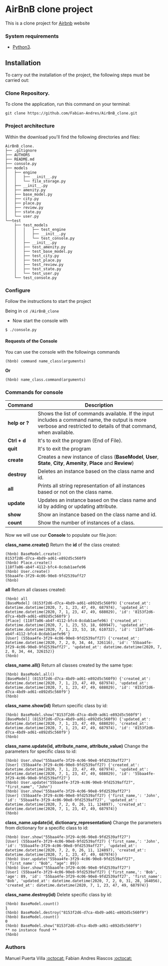 # AirBnB clone project

This is a clone project for [Airbnb](https://www.airbnb.com/ "Airbnb") website 

### System requirements

-  [Python3](https://www.python.org/downloads/ "Python3").


## Installation

To carry out the installation of the project, the following steps must be carried out:

### Clone Repository.

To clone the application, run this command on your terminal:

    git clone https://github.com/Fabian-Andres/AirBnB_clone.git

### Project architecture
Within the download you'll find the following directories and files:
```
AirBnB_clone.
├── .gitignore
├── AUTHORS
├── README.md
├── console.py
├── models
│   ├── engine
│   │   ├── __init__.py
│   │   └── file_storage.py
│   ├── __init__.py
│   ├── amenity.py
│   ├── base_model.py
│   ├── city.py
│   ├── place.py
│   ├── review.py
│   ├── state.py
│   └── user.py
└──test
    ├── test_models
    │   │   ├── test_engine
    │   │   ├── __init__.py
    │   │   └── test_console.py
    │   ├── __init__.py
    │   ├── test_amenity.py
    │   ├── test_base_model.py
    │   ├── test_city.py
    │   ├── test_place.py
    │   ├── test_review.py
    │   ├── test_state.py
    │   └── test_user.py
    └── test_console.py
```

### Configure
Follow the instructions to start the project

Being in  `cd /AirBnB_clone`

- Now start the console with

```
$ ./console.py
```


#### Requests of the Console

You can use the console with the followings commands
```
(hbnb) command name_class(arguments)
```
**Or**
```
(hbnb) name_class.command(arguments)
```
### Commands for console
| Command  | Description |
| ------------- | ------------- |
| **help or ?** | Shows the list of commands available. If the input includes a command name, the output is more verbose and restricted to details of that command, when available.  | 
| **Ctrl + d** | It's to exit the program (End of File).  | 
| **quit** |It's to exit the program |
| **create** |  Creates a new instance of class (**BaseModel**, **User**, **State**, **City**, **Amenity**, **Place** and **Review**) | 
| **destroy** | Deletes an instance based on the class name and id. | 
| **all** | Prints all string representation of all instances based or not on the class name.| 
| **update** | Updates an instance based on the class name and id by adding or updating attribute. | 
| **show** | Show an instance based on the class name and id. | 
| **count** | Show the number of instances of a class. | 


Now we will use our **Console** to populate our file.json:


**class_name.create()** 
Return the **id** of the class created:
```
(hbnb) BaseModel.create()
8153f2d6-d7ca-4bd9-ad61-e892d5c560f9
(hbnb) Place.create()
118f7a06-ab4f-4112-bfc4-8cdab1aefe96
(hbnb) User.create()
55baa4fe-3f29-4c06-90e8-9fd2539aff27
(hbnb)
```

**all** 
Return all classes created:

```
(hbnb) all
[BaseModel] (8153f2d6-d7ca-4bd9-ad61-e892d5c560f9) {'created_at': datetime.datetime(2020, 7, 1, 23, 47, 49, 687974), 'updated_at': datetime.datetime(2020, 7, 1, 23, 47, 49, 688029), 'id': '8153f2d6-d7ca-4bd9-ad61-e892d5c560f9'}
[Place] (118f7a06-ab4f-4112-bfc4-8cdab1aefe96) {'created_at': datetime.datetime(2020, 7, 1, 23, 53, 18, 609947), 'updated_at': datetime.datetime(2020, 7, 1, 23, 53, 18, 610732), 'id': '118f7a06-ab4f-4112-bfc4-8cdab1aefe96'}
[User] (55baa4fe-3f29-4c06-90e8-9fd2539aff27) {'created_at': datetime.datetime(2020, 7, 2, 0, 34, 44, 326116), 'id': '55baa4fe-3f29-4c06-90e8-9fd2539aff27', 'updated_at': datetime.datetime(2020, 7, 2, 0, 34, 44, 326152)}
(hbnb) 
```
**class_name.all()** 
Return all classes created by the same type:

```
(hbnb) BaseModel.all()
[BaseModel] (8153f2d6-d7ca-4bd9-ad61-e892d5c560f9) {'created_at': datetime.datetime(2020, 7, 1, 23, 47, 49, 687974), 'updated_at': datetime.datetime(2020, 7, 1, 23, 47, 49, 688029), 'id': '8153f2d6-d7ca-4bd9-ad61-e892d5c560f9'}
(hbnb) 
```

**class_name.show(id)** 
Return specific class by id:

```
(hbnb) BaseModel.show("8153f2d6-d7ca-4bd9-ad61-e892d5c560f9")
[BaseModel] (8153f2d6-d7ca-4bd9-ad61-e892d5c560f9) {'updated_at': datetime.datetime(2020, 7, 1, 23, 47, 49, 688029), 'created_at': datetime.datetime(2020, 7, 1, 23, 47, 49, 687974), 'id': '8153f2d6-d7ca-4bd9-ad61-e892d5c560f9'}
(hbnb) 
```

**class_name.update(id, attribute_name, attribute_value)** 
Change the parameters for specific class to id:

```
(hbnb) User.show("55baa4fe-3f29-4c06-90e8-9fd2539aff27")
[User] (55baa4fe-3f29-4c06-90e8-9fd2539aff27) {'created_at': datetime.datetime(2020, 7, 1, 23, 47, 49, 687974), 'updated_at': datetime.datetime(2020, 7, 1, 23, 47, 49, 688029), 'id': '55baa4fe-3f29-4c06-90e8-9fd2539aff27'}
(hbnb) User.update("55baa4fe-3f29-4c06-90e8-9fd2539aff27", "first_name", "John")
(hbnb) User.show("55baa4fe-3f29-4c06-90e8-9fd2539aff27")
[User] (55baa4fe-3f29-4c06-90e8-9fd2539aff27) {'first_name,': 'John', 'id': '55baa4fe-3f29-4c06-90e8-9fd2539aff27', 'updated_at': datetime.datetime(2020, 7, 2, 0, 26, 11, 124897), 'created_at': datetime.datetime(2020, 7, 1, 23, 47, 49, 687974)}
(hbnb) 
```

**class_name.update(id, dictionary_representation)** 
Change the parameters from dictionary for a specific class to id:

```
(hbnb) User.show("55baa4fe-3f29-4c06-90e8-9fd2539aff27")
[User] (55baa4fe-3f29-4c06-90e8-9fd2539aff27) {'first_name,': 'John', 'id': '55baa4fe-3f29-4c06-90e8-9fd2539aff27', 'updated_at': datetime.datetime(2020, 7, 2, 0, 26, 11, 124897), 'created_at': datetime.datetime(2020, 7, 1, 23, 47, 49, 687974)}
(hbnb) User.update("55baa4fe-3f29-4c06-90e8-9fd2539aff27", {'first_name': "Bob", "age": 89})
(hbnb) User.show("55baa4fe-3f29-4c06-90e8-9fd2539aff27")
[User] (55baa4fe-3f29-4c06-90e8-9fd2539aff27) {'first_name,': 'Bob', 'age': 89, 'id': '55baa4fe-3f29-4c06-90e8-9fd2539aff27', 'first_name': 'Bob', 'updated_at': datetime.datetime(2020, 7, 2, 0, 31, 28, 164056), 'created_at': datetime.datetime(2020, 7, 1, 23, 47, 49, 687974)}
```

**class_name.destroy(id)** 
Delete specific class by id:

```
(hbnb) BaseModel.count()
1
(hbnb) BaseModel.destroy("8153f2d6-d7ca-4bd9-ad61-e892d5c560f9")
(hbnb) BaseModel.count()
0
(hbnb) BaseModel.show("8153f2d6-d7ca-4bd9-ad61-e892d5c560f9")
** no instance found **
(hbnb) 
```

### Authors
Manuel Puerta Villa [:octocat:](https://github.com/Manuelpv17 "Github") 
Fabian Andres Riascos [:octocat:](https://github.com/fabian-andres "Github")
